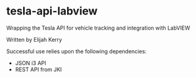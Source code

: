 # tesla-api-labview
Wrapping the Tesla API for vehicle tracking and integration with LabVIEW

Written by Elijah Kerry

Successful use relies upon the following dependencies:
- JSON i3 API
- REST API from JKI
